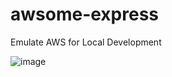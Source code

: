 # awsome-express

Emulate AWS for Local Development

![image](https://github.com/user-attachments/assets/7c8af00b-c4a2-4845-972d-a6469bf5d3b9)
